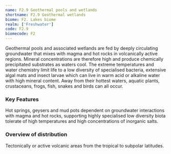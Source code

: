 ```yaml
---
name: F2.9 Geothermal pools and wetlands
shortname: F2.9 Geothermal wetlands
biome: F2. Lakes biome
realm: ['Freshwater']
code: F2.9
biomecode: F2
---
```


Geothermal pools and associated wetlands are fed by deeply circulating  groundwater that mixes with magma and hot rocks in volcanically active regions. Mineral concentrations are therefore high and produce chemically precipitated substrates as waters cool. The extreme temperatures and water chemistry limit life to a low diversity of specialised bacteria, extensive algal mats and insect larvae which can live in warm acid or alkaline water with high mineral content. Away from their hottest waters, aquatic plants, crustaceans, frogs, fish, snakes and birds can all occur.

### Key Features

Hot springs, geysers and mud pots dependent on groundwater interactions with magma and hot rocks, supporting highly specialised low diversity biota tolerate of high temperatures and high concentrations of inorganic salts.

### Overview of distribution

Tectonically or active volcanic areas from the tropical to subpolar latitudes.

